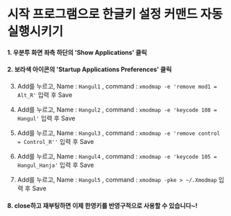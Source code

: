 # 시작 프로그램으로 한글키 설정 커맨드 자동 실행시키기

  #### 1. 우분투 화면 좌측 하단의 'Show Applications' 클릭 
  
  #### 2. 보라색 아이콘의 'Startup Applications Preferences' 클릭
  
  3. Add를 누르고, Name : `Hangul1` , command : `xmodmap -e 'remove mod1 = Alt_R'` 입력 후 Save
  
  4. Add를 누르고, Name : `Hangul2` , command : `xmodmap -e 'keycode 108 = Hangul'` 입력 후 Save
  
  5. Add를 누르고, Name : `Hangul3` , command : `xmodmap -e 'remove control = Control_R''` 입력 후 Save
  
  6. Add를 누르고, Name : `Hangul4` , command : `xmodmap -e 'keycode 105 = Hangul_Hanja'` 입력 후 Save
  
  7. Add를 누르고, Name : `Hangul5` , command : `xmodmap -pke > ~/.Xmodmap` 입력 후 Save
  
  #### 8. close하고 재부팅하면 이제 한영키를 반영구적으로 사용할 수 있습니다~!
